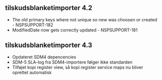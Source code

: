 ## tilskudsblanketimporter 4.2
*  The old primary keys where not unique so new was choosen or created - NSPSUPPORT-182
*  ModifiedDate now gets correctly updated - NSPSUPPORT-181

## tilskudsblanketimporter 4.3
*  Opdateret SDM4 depencencies
*  SDM-5 SLA-log fra SDM4-importere følger ikke standarden
*  Tilføjet kopi register view, så kopi register service maps nu bliver oprettet automatisk
